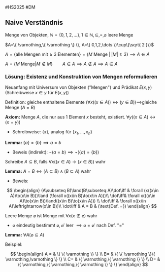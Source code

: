 #HS2025 #DM 

## Naive Verständnis

Menge von Objekten, $\mathbb{N}=\{ 0,1,2,\dots \}, 1\in \mathbb{N},\subseteq,=,\varnothing\text{ leere Menge}$

$A=\{ \varnothing,\{ \varnothing \} \}, A=\{ 0,1,2,\dots \}\cup\{\sqrt{ 2 }\}$

$A=\{ \text{alle Mengen mit} \ge 3 \text{ Elementen} \}= \{ M \text{ Menge} \;|\; |M| \ge 3 \}\implies A\in A$

$A=\{ M\text{ Menge} | M\not\in M \}\qquad A\in A\implies A\not\in A\implies A\in A$

### Lösung: Existenz und Konstruktion von Mengen reformulieren

Neuanfang mit Universum von Objekten ("Mengen") und Prädikat $E(x,y)$ (Schreibweise $x\in y$ für $E(x,y)$)

Definition: gleiche enthaltene Elemente $(\forall x((x\in A))\leftrightarrow(y\in B))\implies$gleiche Menge $(A=B)$

**Axiom:** Menge $A$, die nur aus 1 Element $x$ besteht, existiert. $\forall y((x\in A)\leftrightarrow(x=y))$
- Schreibweise: $\{ x \}$, analog für $\{ x_{1},\dots,x_{n} \}$

**Lemma:** $\{ a \}=\{ b \}\implies a=b$
- Beweis (indirekt): $\neg(a=b)\implies \neg(\{ a \}=\{ b \})$

Schreibe $A \subseteq B$, falls $\forall x ((x \in A)\to(x\in B))$ wahr

**Lemma:** $A=B\iff(A\subseteq B)\land(B\subseteq A)$ wahr
- Beweis: 

$$
\begin{align}
(A\subseteq B)\land(B\subseteq A)\dot\iff & \forall (x((x\in A)\to(x\in B)))\land (\forall x((x\in B)\to(x\in A)))\\
\dot\iff& \forall x(((x\in A)\to(x\in B))\land((x\in B)\to(x\in A))) \\
\dot\iff & \forall x((x\in A)\leftrightarrow(x\in B))\\
\dot\iff & A = B & (\text{Def. =})
\end{align}
$$

Leere Menge $\varnothing$ ist Menge mit $\forall x (x\not\in\varnothing)$ wahr
- $\varnothing$ eindeutig bestimmt $\varnothing,\varnothing'$ leer $\implies \varnothing=\varnothing'$ nach Def. "="

**Lemma:** $\forall A(\varnothing\subseteq A)$

Beispiel:

$$
\begin{align}
A = & \{ \{ \varnothing \} \} \\
B= & \{ \{ \varnothing \}\{ \varnothing,\varnothing \} \} \\
C= & \{ \varnothing,\{ \varnothing \} \} \\
D= & \{ \varnothing,\{ \varnothing,\{ \varnothing \} \} \}
\end{align}
$$